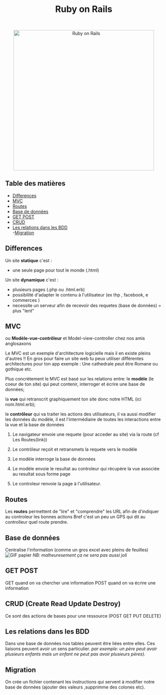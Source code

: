 <h1 align="center">Ruby on Rails </h1><br>
<p align="center">
	<img alt="Ruby on Rails" src="https://i.imgur.com/4mijNkg.jpg" width="450">
</p> 

## Table des matières
- [Differences](#differences)
- [MVC](#mvc)
- [Routes](#routes)
- [Base de données](#base-de-données)
- [GET POST](#get-post)
- [CRUD](#crud)
- [Les relations dans les BDD](#les-relations-dans-les-bdd)<br>
-[Migration](#migration)


## Differences
 	
Un site **statique** c'est :
* une seule page pour tout le monde (.html)

Un site **dynamique** c'est :
* plusieurs pages (.php ou .html.erb)
* possibilité d'adapter le contenu à l'utilisateur (ex thp , facebook, e commerces )
* necessite un serveur afin de recevoir des requetes (base de données) = plus "lent"

## MVC 

ou **Modèle-vue-contrôleur** et Model-view-controller chez nos amis anglosaxons

Le MVC est un exemple d'architecture logicielle mais il en existe pleins d'autres !! En gros pour faire un site web tu peux utiliser différentes architectures pour ton app
exemple : Une cathedrale peut être Romane ou gothique etc. 

Plus concrètement le MVC est basé sur les relations entre: 
le **modèle** (le coeur de ton site) qui peut contenir, interroger et écrire une base de données;

la **vue** qui retranscrit graphiquement ton site donc notre HTML (ici nom.html.erb);

le **contrôleur** qui va traiter les actions des utilisateurs, il va aussi modifier les données du modèle, il est l'intermédiaire de toutes les interactions entre la vue et la base de données
	
1. Le navigateur envoie une requete (pour acceder au site) via la route (cf Les Routes(link))
	
2. Le contrôleur reçoit et retransmets la requete vers le modèle

3. Le modèle interroge la base de données

4. Le modèle envoie le resultat au controleur qui récupère la vue associée au resultat sous forme page
	
5. Le controleur renvoie la page à l'utilisateur.


## Routes 

Les **routes** permettent de "lire" et "comprendre" les URL
afin de d'indiquer au controleur les bonnes actions
Bref c'est un peu un GPS qui dit au controlleur quel route prendre. 


## Base de données 

Centralise l'information (comme un gros excel avec pleins de feuilles)
<img alt ="GIF papier" src="https://media.giphy.com/media/I77zvnnh76jug/giphy.gif">
*NB: malheuresement ça ne sera pas aussi joli*


## GET POST 

GET quand on va chercher une information
POST quand on va écrire une information


## CRUD (Create Read Update Destroy)

Ce sont des actions de bases pour une ressource (POST GET PUT DELETE)


## Les relations dans les BDD

Dans une base de données nos tables peuvent être liées entre elles. Ces liaisons peuvent avoir un sens particulier.
	*par exemple: un père peut avoir plusieurs enfants mais un enfant ne peut pas avoir plusieurs pères)*.


## Migration 

On crée un fichier contenant les instructions qui servent à modifier notre base de données (ajouter des valeurs ,supprimme des colones etc).

